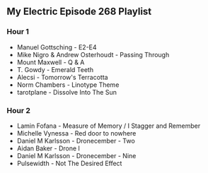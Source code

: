 ## My Electric Episode 268 Playlist

### Hour 1
* Manuel Gottsching - E2-E4
* Mike Nigro & Andrew Osterhoudt - Passing Through
* Mount Maxwell - Q & A
* T. Gowdy - Emerald Teeth
* Alecsi - Tomorrow's Terracotta
* Norm Chambers - Linotype Theme
* tarotplane - Dissolve Into The Sun

### Hour 2
* Lamin Fofana - Measure of Memory / I Stagger and Remember
* Michelle Vynessa - Red door to nowhere
* Daniel M Karlsson - Dronecember - Two
* Aidan Baker - Drone I
* Daniel M Karlsson - Dronecember - Nine
* Pulsewidth - Not The Desired Effect
